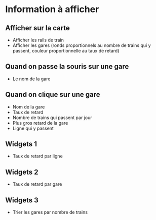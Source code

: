 # Information à afficher


## Afficher sur la carte

- Afficher les rails de train
- Afficher les gares (ronds proportionnels au nombre de trains qui y passent, couleur proportionnelle au taux de retard)

## Quand on passe la souris sur une gare

- Le nom de la gare

## Quand on clique sur une gare

- Nom de la gare
- Taux de retard 
- Nombre de trains qui passent par jour
- Plus gros retard de la gare
- Ligne qui y passent

## Widgets 1

- Taux de retard par ligne

## Widgets 2

- Taux de retard par gare

## Widgets 3

- Trier les gares par nombre de trains
